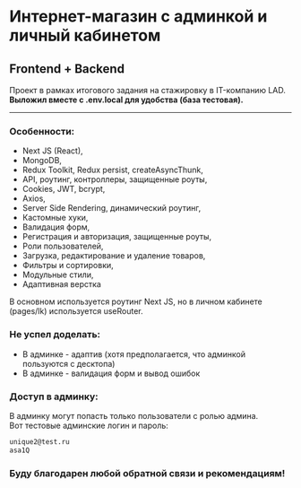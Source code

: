 # Интернет-магазин с админкой и личный кабинетом
## Frontend + Backend

Проект в рамках итогового задания на стажировку в IT-компанию LAD.\
**Выложил вместе с .env.local для удобства (база тестовая).**

___

### Особенности:
- Next JS (React),
- MongoDB, 
- Redux Toolkit, Redux persist, createAsyncThunk,
- API, роутинг, контроллеры, защищенные роуты, 
- Cookies, JWT, bcrypt,
- Axios, 
- Server Side Rendering, динамический роутинг,
- Кастомные хуки, 
- Валидация форм,
- Регистрация и авторизация, защищенные роуты,
- Роли пользователей,
- Загрузка, редактирование и удаление товаров,
- Фильтры и сортировки,
- Модульные стили,
- Адаптивная верстка

В основном используется роутинг Next JS, но в личном кабинете (pages/lk) используется useRouter.

### Не успел доделать:
- В админке - адаптив (хотя предполагается, что админкой пользуются с десктопа)
- В админке - валидация форм и вывод ошибок 


### Доступ в админку:
В админку могут попасть только пользователи с ролью админа.\
Вот тестовые админские логин и пароль:

```sh
unique2@test.ru
asa1Q
```

### Буду благодарен любой обратной связи и рекомендациям!
